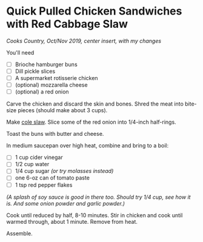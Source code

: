 # Quick Pulled Chicken Sandwiches with Red Cabbage Slaw

*Cooks Country, Oct/Nov 2019, center insert, with my changes*

You'll need

* [ ] Brioche hamburger buns
* [ ] Dill pickle slices
* [ ] A supermarket rotisserie chicken
* [ ] (optional) mozzarella cheese
* [ ] (optional) a red onion

Carve the chicken and discard the skin and bones. Shred the meat into
bite-size pieces (should make about 3 cups).

Make [cole slaw][1]. Slice some of the red onion into 1/4-inch half-rings.

Toast the buns with butter and cheese.

In medium saucepan over high heat, combine and bring to a boil:

* [ ] 1 cup cider vinegar
* [ ] 1/2 cup water
* [ ] 1/4 cup sugar *(or try molasses instead)*
* [ ] one 6-oz can of tomato paste
* [ ] 1 tsp red pepper flakes

*(A splash of soy sauce is good in there too. Should try 1/4 cup, see
how it is. And some onion powder and garlic powder.)*

Cook until reduced by half, 8-10 minutes. Stir in chicken and cook
until warmed through, about 1 minute. Remove from heat.

Assemble.

[1]: ../sides/cole-slaw.md
